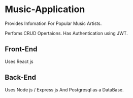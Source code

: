 # Music-Application

Provides Infomation For Popular Music Artists.

Perfoms CRUD Opertaions.
Has Authentication using JWT.

## Front-End
Uses React js

## Back-End
Uses Node js / Express js And Postgresql as a DataBase.
